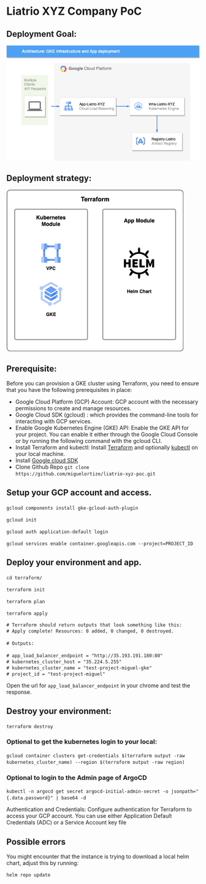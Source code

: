 # Liatrio XYZ Company PoC

## Deployment Goal:

![](https://github.com/miguelortize/liatrio-xyz-poc/blob/main/img/GCP_infra.png)

## Deployment strategy:

![](https://github.com/miguelortize/liatrio-xyz-poc/blob/main/img/terraform_liatrio.png)

## Prerequisite:
Before you can provision a GKE cluster using Terraform, you need to ensure that you have the following prerequisites in place:

- Google Cloud Platform (GCP) Account: GCP account with the necessary permissions to create and manage resources.
- Google Cloud SDK (gcloud) : which provides the command-line tools for interacting with GCP services.
- Enable Google Kubernetes Engine (GKE) API: Enable the GKE API for your project. You can enable it either through the Google Cloud Console or by running the following command with the gcloud CLI.
- Install Terraform and kubectl: Install [Terraform](https://terraform.io/downloads.html) and optionally [kubectl](https://kubernetes.io/docs/tasks/tools) on your local machine.
- Install [Google cloud SDK](https://formulae.brew.sh/cask/google-cloud-sdk)
- Clone Github Repo
```git clone https://github.com/miguelortize/liatrio-xyz-poc.git```

## Setup your GCP account and access.

```gcloud components install gke-gcloud-auth-plugin```

```gcloud init```

```gcloud auth application-default login```

```gcloud services enable container.googleapis.com --project=PROJECT_ID```


## Deploy your environment and app.

```cd terraform/```

```terraform init```

```terraform plan```

```terraform apply```

```
# Terraform should return outputs that look something like this:
# Apply complete! Resources: 0 added, 0 changed, 0 destroyed.

# Outputs:

# app_load_balancer_endpoint = "http://35.193.191.180:80"
# kubernetes_cluster_host = "35.224.5.255"
# kubernetes_cluster_name = "test-project-miguel-gke"
# project_id = "test-project-miguel"
```

Open the url for `app_load_balancer_endpoint` in your chrome and test the response.

## Destroy your environment:

```terraform destroy```


### Optional to get the kubernetes login to your local:
```gcloud container clusters get-credentials $(terraform output -raw kubernetes_cluster_name) --region $(terraform output -raw region)```

### Optional to login to the Admin page of ArgoCD
```kubectl -n argocd get secret argocd-initial-admin-secret -o jsonpath="{.data.password}" | base64 -d```

Authentication and Credentials: Configure authentication for Terraform to access your GCP account. You can use either Application Default Credentials (ADC) or a Service Account key file

## Possible errors

You might encounter that the instance is trying to download a local helm chart, adjust this by running:

```
helm repo update
```